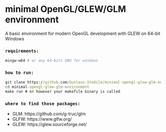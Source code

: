 <h1>minimal OpenGL/GLEW/GLM environment</h1>

A basic environment for modern OpenGL development with GLEW on 64-bit Windows<br />

### `requirements:`

```bash
mingw-w64 # or any 64-bits GNU for windows
```

### `how to run:`

```bat
git clone https://github.com/Gustavo-Stedile/minimal-opengl-glew-glm-environment.git
cd minimal-opengl-glew-glm-environment
make run # or however your makefile binary is called
```

### `where to find those packages:`
<ul>
  <li>GLM: https://github.com/g-truc/glm</li>
  <li>GLFW: https://www.glfw.org/</li>
  <li>GLEW: https://glew.sourceforge.net/</li>
</ul>
